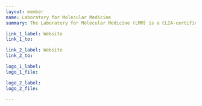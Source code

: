 ```yaml
---
layout: member
name: Laboratory for Molecular Medicine
summary: The Laboratory for Molecular Medicine (LMM) is a CLIA-certified molecular diagnostic laboratory, operated by Partners HealthCare Personalized Medicine. The LMM is led by a group of Harvard Medical School-affiliated faculty, geneticists, clinicians, and researchers from Brigham and Women’s Hospital and Massachusetts General Hospital, Partners' founding members. Our mission is to bridge the gap between research and clinical medicine.

link_1_label: Website
link_1_to:

link_2_label: Website
link_2_to:

logo_1_label:
logo_1_file:

logo_2_label:
logo_2_file:

---
```


